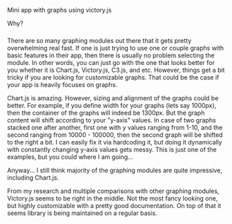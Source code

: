 Mini app with graphs using victory.js

Why?
#####
There are so many graphing modules out there that it gets pretty overwhelming real fast. If one is just trying to use one or couple graphs with basic features in their app, then there is usually no problem selecting the module. In other words, you can just go with the one that looks better for you whether it is Chart.js, Victory.js, C3.js, and etc. However, things get a bit tricky if you are looking for customizable graphs. That could be the case if your app is heavily focuses on graphs.

Chart.js is amazing. However, sizing and alignment of the graphs could be better. For example, if you define width for your graphs (lets say 1000px), then the container of the graphs will indeed be 1300px. But the graph content will shift according to your "y-axis" values. In case of two graphs stacked one after another, first one with y values ranging from 1-10, and the second ranging from 10000 - 100000, then the second graph will be shifted to the right a bit. I can easily fix it via hardcoding it, but doing it dynamically with constantly changing y-axis values gets messy. This is just one of the examples, but you could where I am going...

Anyway... I still think majority of the graphing modules are quite impressive, including Chart.js. 

From my research and multiple comparisons with other graphing modules, Victory.js seems to be right in the middle. Not the most fancy looking one, but highly customizable with a pretty good documentation. On top of that it seems library is being maintained on a regular basis.

